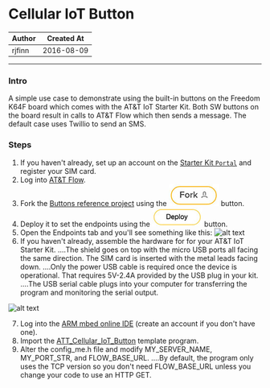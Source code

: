 
# Cellular IoT Button

|   Author   | Created At  |
| ---------- | ----------- |
| rjfinn     | 2016-08-09  |

------

### Intro

A simple use case to demonstrate using the built-in buttons on the Freedom K64F board which comes with the AT&T IoT Starter Kit.  Both SW buttons on the board result in calls to AT&T Flow which then sends a message.  The default case uses Twillio to send an SMS.

### Steps

1. If you haven't already, set up an account on the [Starter Kit `Portal`](https://starterkit.att.com/app) and register your SIM card.
2. Log into [AT&T Flow](https://flow.att.io/).
3. Fork the [Buttons reference project](https://flow.att.io/starter-kit-core/starter-kit-buttons/home) using the ![alt text](../images/Fork.jpg "Fork") button.
4. Deploy it to set the endpoints using the ![alt text](../images/Deploy.jpg "Deploy") button.
5. Open the Endpoints tab and you'll see something like this:
![alt text](../images/ButtonsFlow.jpg "Buttons Flow")
6. If you haven't already, assemble the hardware for for your AT&T IoT Starter Kit.
....The shield goes on top with the micro USB ports all facing the same direction.  The SIM card is inserted with the metal leads facing down.
....Only the power USB cable is required once the device is operational.  That requires 5V-2.4A provided by the USB plug in your kit.
....The USB serial cable plugs into your computer for transferring the program and monitoring the serial output.

![alt text](../images/KitCables.jpg "Kit Cables")

7. Log into the [ARM mbed online IDE](https://developer.mbed.org/compiler/) (create an account if you don't have one).
8. Import the [ATT_Cellular_IoT_Button](https://developer.mbed.org/users/rfinn/code/ATT_Cellular_IOT_Button/) template program.
9. Alter the config_me.h file and modify MY_SERVER_NAME, MY_PORT_STR, and FLOW_BASE_URL.
....By default, the program only uses the TCP version so you don't need FLOW_BASE_URL unless you change your code to use an HTTP GET.